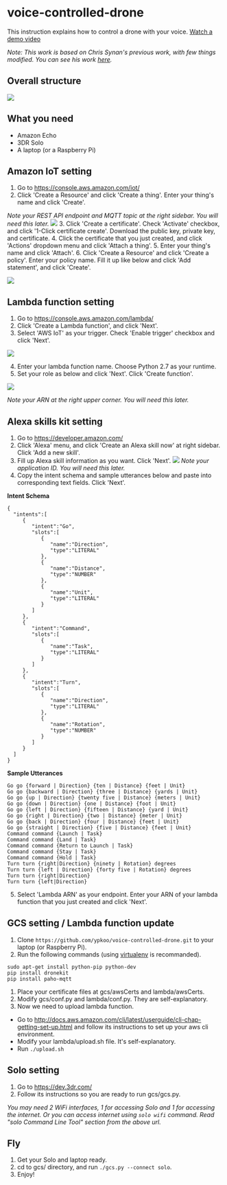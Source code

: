 # voice-controlled-drone


This instruction explains how to control a drone with your voice. [Watch a demo video](https://www.youtube.com/watch?v=CEPlKKUS94I)

_Note: This work is based on Chris Synan's previous work, with few things modified. You can see his work [here](https://www.hackster.io/veggiebenz/voice-controlled-drone-with-amazon-echo-and-3dr-iris-c9fd2a)._

## Overall structure
![](https://github.com/ypkoo/voice-controlled-drone/blob/master/wiki/images/overall_structure.PNG)

## What you need
* Amazon Echo
* 3DR Solo
* A laptop (or a Raspberry Pi)

## Amazon IoT setting

1. Go to https://console.aws.amazon.com/iot/
2. Click 'Create a Resource' and click 'Create a thing'. Enter your thing's name and click 'Create'.

 _Note your REST API endpoint and MQTT topic at the right sidebar. You will need this later._
 ![](https://github.com/ypkoo/voice-controlled-drone/blob/master/wiki/images/thing_detail.png)
3. Click 'Create a certificate'. Check 'Activate' checkbox, and click '1-Click certificate create'. Download the public key, private key, and certificate.
4. Click the certificate that you just created, and click 'Actions' dropdown menu and click 'Attach a thing'.
5. Enter your thing's name and click 'Attach'.
6. Click 'Create a Resource' and click 'Create a policy'. Enter your policy name. Fill it up like below and click 'Add statement', and click 'Create'.

 ![](https://github.com/ypkoo/voice-controlled-drone/blob/master/wiki/images/create_policy.png)

## Lambda function setting

1. Go to https://console.aws.amazon.com/lambda/
2. Click 'Create a Lambda function', and click 'Next'.
3. Select 'AWS IoT' as your trigger. Check 'Enable trigger' checkbox and click 'Next'.

 ![](https://github.com/ypkoo/voice-controlled-drone/blob/master/wiki/images/configure_triggers.png)

4. Enter your lambda function name. Choose Python 2.7 as your runtime.
5. Set your role as below and click 'Next'. Click 'Create function'.

 ![](https://github.com/ypkoo/voice-controlled-drone/blob/master/wiki/images/lambda_setting.png)

 _Note your ARN at the right upper corner. You will need this later._

## Alexa skills kit setting

1. Go to https://developer.amazon.com/
2. Click 'Alexa' menu, and click 'Create an Alexa skill now' at right sidebar. Click 'Add a new skill'.
3. Fill up Alexa skill information as you want. Click 'Next'. 
 ![](https://github.com/ypkoo/voice-controlled-drone/blob/master/wiki/images/alexa_info.png)
 _Note your application ID. You will need this later._
4. Copy the intent schema and sample utterances below and paste into corresponding text fields. Click 'Next'. 
     
 **Intent Schema**  
 ```  
 {
   "intents":[
      {
         "intent":"Go",
         "slots":[
            {
               "name":"Direction",
               "type":"LITERAL"
            },
            {
               "name":"Distance",
               "type":"NUMBER"
            },
            {
               "name":"Unit",
               "type":"LITERAL"
            }
         ]
      },
      {
         "intent":"Command",
         "slots":[
            {
               "name":"Task",
               "type":"LITERAL"
            }
         ]
      },
      {
         "intent":"Turn",
         "slots":[
            {
               "name":"Direction",
               "type":"LITERAL"
            },
            {
               "name":"Rotation",
               "type":"NUMBER"
            }
         ]
      }
   ]
}
 ```  
    
 **Sample Utterances**  
 ```  
 Go go {forward | Direction} {ten | Distance} {feet | Unit}
 Go go {backward | Direction} {three | Distance} {yards | Unit}
 Go go {up | Direction} {twenty five | Distance} {meters | Unit}
 Go go {down | Direction} {one | Distance} {foot | Unit}
 Go go {left | Direction} {fifteen | Distance} {yard | Unit}
 Go go {right | Direction} {two | Distance} {meter | Unit}
 Go go {back | Direction} {four | Distance} {feet | Unit}
 Go go {straight | Direction} {five | Distance} {feet | Unit}
 Command command {Launch | Task}
 Command command {Land | Task}
 Command command {Return to Launch | Task}
 Command command {Stay | Task}
 Command command {Hold | Task}
 Turn turn {right|Direction} {ninety | Rotation} degrees
 Turn turn {left | Direction} {forty five | Rotation} degrees
 Turn turn {right|Direction}
 Turn turn {left|Direction}
 ```   

5. Select 'Lambda ARN' as your endpoint. Enter your ARN of your lambda function that you just created and click 'Next'.

## GCS setting / Lambda function update

1. Clone ``https://github.com/ypkoo/voice-controlled-drone.git`` to your laptop (or Raspberry Pi).
1. Run the following commands (using [virtualenv](https://virtualenvwrapper.readthedocs.io/en/latest/) is recommanded).

 ```
 sudo apt-get install python-pip python-dev
 pip install dronekit
 pip install paho-mqtt
 ```
1. Place your certificate files at gcs/awsCerts and lambda/awsCerts.
1. Modify gcs/conf.py and lambda/conf.py. They are self-explanatory.
1. Now we need to upload lambda function.
 * Go to http://docs.aws.amazon.com/cli/latest/userguide/cli-chap-getting-set-up.html and follow its instructions to set up your aws cli environment.
 * Modify your lambda/upload.sh file. It's self-explanatory.
 * Run ``./upload.sh``

## Solo setting

1. Go to https://dev.3dr.com/
1. Follow its instructions so you are ready to run gcs/gcs.py.

 _You may need 2 WiFi interfaces, 1 for accessing Solo and 1 for accessing the internet. Or you can access internet using ``solo wifi`` command. Read "solo Command Line Tool" section from the above url._

## Fly

1. Get your Solo and laptop ready.
1. cd to gcs/ directory, and run ``./gcs.py --connect solo``.
1. Enjoy!
